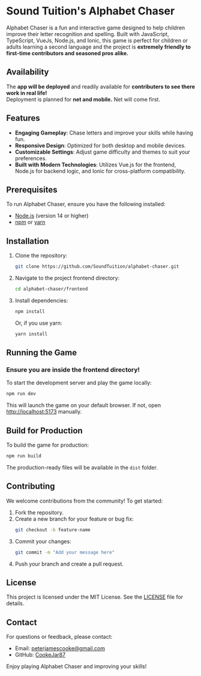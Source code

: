 # Sound Tuition's Alphabet Chaser

Alphabet Chaser is a fun and interactive game designed to help children improve their letter recognition and spelling. Built with JavaScript, TypeScript, VueJs, Node.js, and Ionic, this game is perfect for children or adults learning a second language and the project is **extremely friendly to first-time contributors and seasoned pros alike.**

## Availability

The **app will be deployed** and readily available for **contributers to see there work in real life!**\
Deployment is planned for **net and mobile.** Net will come first.

## Features

- **Engaging Gameplay**: Chase letters and improve your skills while having fun.
- **Responsive Design**: Optimized for both desktop and mobile devices.
- **Customizable Settings**: Adjust game difficulty and themes to suit your preferences.
- **Built with Modern Technologies**: Utilizes Vue.js for the frontend, Node.js for backend logic, and Ionic for cross-platform compatibility.

## Prerequisites

To run Alphabet Chaser, ensure you have the following installed:

- [Node.js](https://nodejs.org/) (version 14 or higher)
- [npm](https://www.npmjs.com/) or [yarn](https://yarnpkg.com/)

## Installation

1. Clone the repository:
   ```bash
   git clone https://github.com/SoundTuition/alphabet-chaser.git
   ```
2. Navigate to the project frontend directory:
   ```bash
   cd alphabet-chaser/frontend
   ```
3. Install dependencies:
   ```bash
   npm install
   ```
   Or, if you use yarn:
   ```bash
   yarn install
   ```

## Running the Game

### Ensure you are inside the frontend directory!

To start the development server and play the game locally:

```bash
npm run dev
```

This will launch the game on your default browser. If not, open [http://localhost:5173](http://localhost:5173) manually.

## Build for Production

To build the game for production:

```bash
npm run build
```

The production-ready files will be available in the `dist` folder.

## Contributing

We welcome contributions from the community! To get started:

1. Fork the repository.
2. Create a new branch for your feature or bug fix:
   ```bash
   git checkout -b feature-name
   ```
3. Commit your changes:
   ```bash
   git commit -m "Add your message here"
   ```
4. Push your branch and create a pull request.

## License

This project is licensed under the MIT License. See the [LICENSE](LICENSE) file for details.

## Contact

For questions or feedback, please contact:

- Email: [peterjamescooke@gmail.com](mailto:peterjamescooke@gmail.com)
- GitHub: [CookeJar87](https://github.com/CookeJar87)

Enjoy playing Alphabet Chaser and improving your skills!


